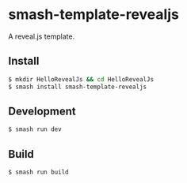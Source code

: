 # smash-template-revealjs

A reveal.js template.

## Install

```bash
$ mkdir HelloRevealJs && cd HelloRevealJs
$ smash install smash-template-revealjs
```

## Development

```bash
$ smash run dev
```

## Build

```bash
$ smash run build
```
